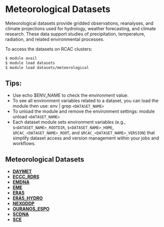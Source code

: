 # Meteorological Datasets

Meteorological datasets provide gridded observations, reanalyses, and climate projections used for hydrology, weather forecasting, and climate research. These data support studies of precipitation, temperature, radiation, and related environmental processes.

To access the datasets on RCAC clusters:
```bash
$ module avail
$ module load datasets
$ module load datasets/meteorological
```

## Tips:
- Use echo $ENV_NAME to check the environment value.
- To see all environment variables related to a dataset, you can load the module then use: env | grep `<DATASET_NAME>`
- To unload the module and remove the environment settings: module unload `<DATASET_NAME>`
- Each dataset module sets environment variables (e.g., `$<DATASET_NAME>_ROOTDIR`, `$<DATASET_NAME>_HOME`, `$RCAC_<DATASET_NAME>_ROOT`, and `$RCAC_<DATASET_NAME>_VERSION`) that simplify dataset access and version management within your jobs and workflows.

## Meteorological Datasets

* [**DAYMET**](meteorological/DAYMET.md)
* [**ECCC_RDRS**](meteorological/ECCC_RDRS.md)
* [**EMDNA**](meteorological/EMDNA.md)
* [**EME**](meteorological/EME.md)
* [**ERA5**](meteorological/ERA5.md)
* [**ERA5_HYDRO**](meteorological/ERA5_HYDRO.md)
* [**NEXGDDP**](meteorological/NEXGDDP.md)
* [**OURANOS_ESPO**](meteorological/OURANOS_ESPO.md)
* [**SCDNA**](meteorological/SCDNA.md)
* [**SCE**](meteorological/SCE.md)
